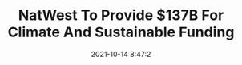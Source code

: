 ---
"title": "NatWest To Provide $137B For Climate And Sustainable Funding"
"date": "2021-10-14 8:47:2"
"feed_name": "RIGZONE"
"feed_website": "http://www.rigzone.com/"
"feed_rss": "http://www.rigzone.com/news/rss/rigzone_latest.aspx"
"link": "https://www.rigzone.com/news/natwest_to_provide_137b_for_climate_and_sustainable_funding-14-oct-2021-166716-article/?rss=true"
"source": "None"
"file": "_posts/2021-1-1-379c2c29b434eb8c1918686d78ab5ecd267193bf.md"
"accident": "0"
"drilling": "0"
"dead": "0"
"injured": "0"
"arrested": "0"
"place": "unknown place"
"where": "unknown site"
"causes": "unknown"
"place_uri": "unknown place"
---